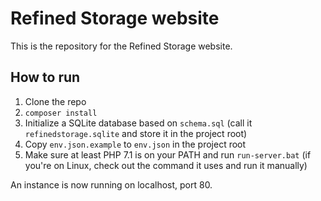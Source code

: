# Refined Storage website

This is the repository for the Refined Storage website.

## How to run
1) Clone the repo
2) `composer install`
3) Initialize a SQLite database based on `schema.sql` (call it `refinedstorage.sqlite` and store it in the project root)
4) Copy `env.json.example` to `env.json` in the project root
5) Make sure at least PHP 7.1 is on your PATH and run `run-server.bat` (if you're on Linux, check out the command it uses and run it manually)

An instance is now running on localhost, port 80.